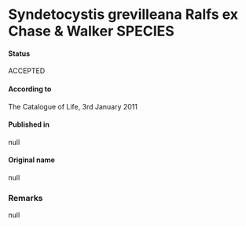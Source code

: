 Syndetocystis grevilleana Ralfs ex Chase & Walker SPECIES
=======

#### Status
ACCEPTED

#### According to
The Catalogue of Life, 3rd January 2011

#### Published in
null

#### Original name
null

### Remarks
null